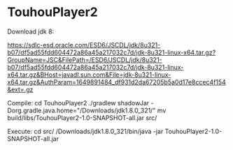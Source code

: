 # TouhouPlayer2
Download jdk 8:

https://sdlc-esd.oracle.com/ESD6/JSCDL/jdk/8u321-b07/df5ad55fdd604472a86a45a217032c7d/jdk-8u321-linux-x64.tar.gz?GroupName=JSC&FilePath=/ESD6/JSCDL/jdk/8u321-b07/df5ad55fdd604472a86a45a217032c7d/jdk-8u321-linux-x64.tar.gz&BHost=javadl.sun.com&File=jdk-8u321-linux-x64.tar.gz&AuthParam=1649891484_df931d2da67205b5a0d17e8ccec4f154&ext=.gz

Compile:
cd TouhouPlayer2
./gradlew shadowJar -Dorg.gradle.java.home="/Downloads/jdk1.8.0_321/"
mv build/libs/TouhouPlayer2-1.0-SNAPSHOT-all.jar src/

Execute:
cd src/
/Downloads/jdk1.8.0_321/bin/java -jar TouhouPlayer2-1.0-SNAPSHOT-all.jar